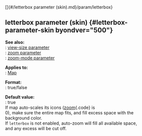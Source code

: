 []{#/letterbox parameter (skin).md}/param/letterbox}    
## letterbox parameter (skin) {#letterbox-parameter-skin byondver="500"}    
**See also:**    
:   [view-size parameter](/%7Bskin%7D/param/view-size)    
:   [zoom parameter](/%7Bskin%7D/param/zoom)    
:   [zoom-mode parameter](/%7Bskin%7D/param/zoom-mode)    
<!-- -->    
**Applies to:**    
:   [Map](/%7Bskin%7D/control/map)    
<!-- -->    
**Format:**    
:   true/false    
<!-- -->    
**Default value:**    
:   true    
If map auto-scales its icons ([zoom](/%7Bskin%7D/param/zoom){.code} is    
0), make sure the entire map fits, and fill excess space with the    
background color.    
If `letterbox` is not enabled, auto-zoom will fill all available space,    
and any excess will be cut off.  